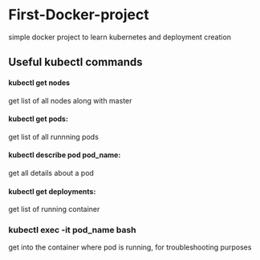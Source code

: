 # First-Docker-project
simple docker project to learn kubernetes and deployment creation

## Useful kubectl commands
#### kubectl get nodes
get list of all nodes along with master
#### kubectl get pods:
get list of all runnning pods
#### kubectl describe pod pod_name:
get all details about a pod
#### kubectl get deployments: 
get list of running container
### kubectl exec -it pod_name bash
get into the container where pod is running, for troubleshooting purposes